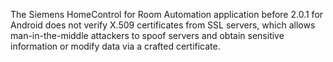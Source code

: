 The Siemens HomeControl for Room Automation application before 2.0.1 for Android does not verify X.509 certificates from SSL servers, which allows man-in-the-middle attackers to spoof servers and obtain sensitive information or modify data via a crafted certificate.